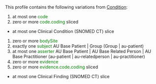This profile contains the following variations from [Condition](http://hl7.org/fhir/STU3/Condition):

1. at most one <span style='color:green'>code</span> 
1. zero or more <span style='color:green'>code.coding</span>  sliced
  * at most one Clinical Condition (SNOMED CT) slice
1. zero or more <span style='color:green'>bodySite</span> 
1. exactly one <span style='color:green'>subject</span> AU Base Patient | Group (Group \| au-patient)
1. at most one <span style='color:green'>asserter</span> AU Base Patient | AU Base Related Person | AU Base Practitioner (au-patient \| au-relatedperson \| au-practitioner)
1. zero or more <span style='color:green'>evidence</span> 
1. zero or more <span style='color:green'>evidence.code.coding</span>  sliced
  * at most one Clinical Finding (SNOMED CT) slice

